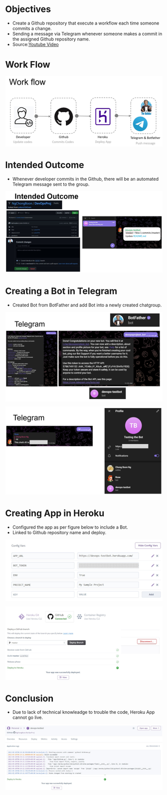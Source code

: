 # Objectives
- Create a Github repository that execute a workflow each time someone commits a change.
- Sending a message via Telegram whenever someone makes a commit in the assigned Github repository name.
- Source:[Youtube Video](https://www.youtube.com/watch?v=mp3oTG8DC58)

# Work Flow

![alt text][logo]

[logo]: https://github.com/NgChongBoon/DevOpsProj/blob/master/WorkFlow.jpg "Logo Title Text 1"

# Intended Outcome
- Whenever developer commits in the Github, there will be an automated Telegram message sent to the group.

![alt text][logo1]

[logo1]: https://github.com/NgChongBoon/DevOpsProj/blob/master/IntendedOutcome.jpg 

# Creating a Bot in Telegram
- Created Bot from BotFather and add Bot into a newly created chatgroup.

![alt text][logo3]

[logo3]: https://github.com/NgChongBoon/DevOpsProj/blob/master/TelegramBotfather.jpg 

![alt text][logo4]

[logo4]: https://github.com/NgChongBoon/DevOpsProj/blob/master/TelegramChat.jpg 

# Creating App in Heroku
- Configured the app as per figure below to include a Bot.
- Linked to Github repository name and deploy.

![alt text][logo2]

[logo2]: https://github.com/NgChongBoon/DevOpsProj/blob/master/HerokuApp.jpg 

![alt text][logo5]

[logo5]: https://github.com/NgChongBoon/DevOpsProj/blob/master/HerokuDeploy.jpg 

# Conclusion
- Due to lack of technical knowleadge to trouble the code, Heroku App cannot go live.

![alt text][logo6]

[logo6]: https://github.com/NgChongBoon/DevOpsProj/blob/master/HerokuLogs.jpg 



